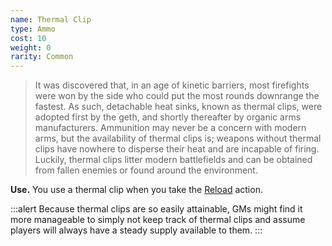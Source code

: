 ```yaml
---
name: Thermal Clip
type: Ammo
cost: 10
weight: 0
rarity: Common
---
```

>It was discovered that, in an age of kinetic barriers, most firefights were won by the side who could put the most
rounds downrange the fastest. As such, detachable heat sinks, known as thermal clips, were adopted first by the geth,
and shortly thereafter by organic arms manufacturers. Ammunition may never be a concern with modern arms, but the
availability of thermal clips is; weapons without thermal clips have nowhere to disperse their heat and are incapable of
firing. Luckily, thermal clips litter modern battlefields and can be obtained from fallen enemies or found around the
environment.

__Use.__ You use a thermal clip when you take the [Reload](/manual/combat#actions-in-combat) action.

:::alert
Because thermal clips are so easily attainable, GMs might find it more manageable to simply not keep track of
thermal clips and assume players will always have a steady supply available to them.
:::
